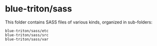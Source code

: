 # blue-triton/sass

This folder contains SASS files of various kinds, organized in sub-folders:

    blue-triton/sass/etc
    blue-triton/sass/src
    blue-triton/sass/var
